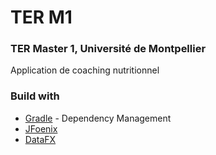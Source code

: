 # TER M1
### TER Master 1, Université de Montpellier
Application de coaching nutritionnel

### Build with
* [Gradle](https://gradle.org/) - Dependency Management
* [JFoenix](https://github.com/jfoenixadmin/JFoenix)
* [DataFX](https://bitbucket.org/datafx/datafx)